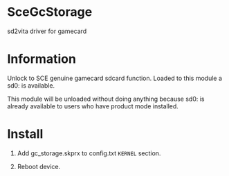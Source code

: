 # SceGcStorage

sd2vita driver for gamecard

# Information

Unlock to SCE genuine gamecard sdcard function. Loaded to this module a sd0: is available.

This module will be unloaded without doing anything because sd0: is already available to users who have product mode installed.

# Install

1. Add gc_storage.skprx to config.txt `KERNEL` section.

2. Reboot device.